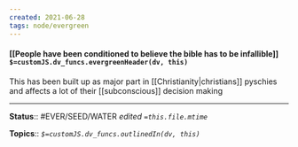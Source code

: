 ```yaml
---
created: 2021-06-28
tags: node/evergreen
---
```


#### [[People have been conditioned to believe the bible has to be infallible]] `$=customJS.dv_funcs.evergreenHeader(dv, this)`

This has been built up as major part in [[Christianity|christians]] pyschies and affects a lot of their [[subconscious]] decision making

---

**Status**:: #EVER/SEED/WATER 
*edited `=this.file.mtime`*

**Topics**:: 
*`$=customJS.dv_funcs.outlinedIn(dv, this)`*


